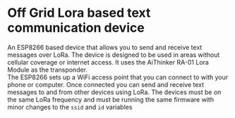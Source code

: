 # Off Grid Lora based text communication device
An ESP8266 based device that allows you to send and receive text messages over LoRa. The device is designed to be used in areas without cellular coverage or internet access. It uses the AiThinker RA-01 Lora Module as the transponder.
\
The ESP8266 sets up a WiFi access point that you can connect to with your phone or computer. Once connected you can send and receive text messages to and from other devices using LoRa. The devices must be on the same LoRa frequency and must be running the same firmware with minor changes to the `ssid` and `id` variables